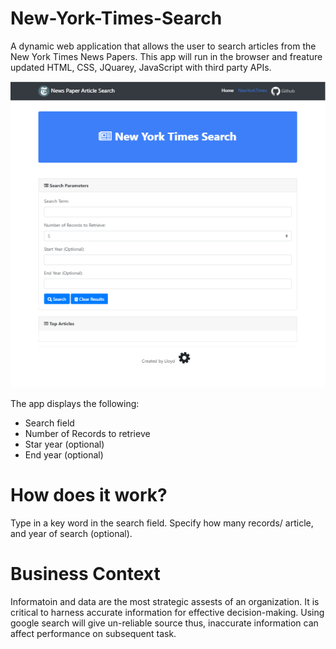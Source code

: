 # New-York-Times-Search
A dynamic web application that allows the user to search articles from the New York Times News Papers. This app will run in the browser and freature updated HTML, CSS, JQuarey, JavaScript with third party APIs. 

![](/images/nytimes.PNG)

The app displays the following: 

* Search field
* Number of Records to retrieve
* Star year (optional)
* End year (optional)

# How does it work?
Type in a key word in the search field. Specify how many records/ article, and year of search (optional).

# Business Context
Informatoin and data are the most strategic assests of an organization. It is critical to harness accurate information for effective decision-making. Using google search will give un-reliable source thus, inaccurate information can affect performance on subsequent task. 
